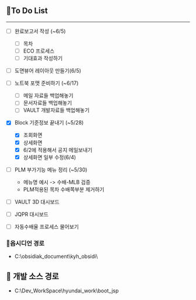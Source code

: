 
## 📌To Do List
---

- [ ] 완료보고서 작성 (~6/5)
	- [ ] 목차
	- [ ] ECO 프로세스
	- [ ] 기대효과 작성하기
- [ ] 도면뷰어 레이아웃 만들기(6/5)
- [ ] 노트북 포맷 준비하기 (~6/17)
	- [ ] 메일 자료들 백업해놓기
	- [ ] 문서자료들 백업해놓기
	- [ ] VAULT 개발자료들 백업해놓기
- [x] Block 기준정보 끝내기 (~5/28)
	- [x] 조회화면
	- [x] 상세화면
	- [x] 6/2에 적용해서 공지 메일보내기
	- [x] 상세화면 일부 수정(6/4)
- [ ] PLM 부가기능 메뉴 정리 (~5/30)
	- 메뉴명 예시 -> 수배-MLB 검증
	- PLM적용된 목차 수배쪽부분 제거하기
- [ ] VAULT 3D 대시보드
- [ ] JQPR 대시보드
- [ ] 자동수배율 프로세스 물어보기


### 🔗옵시디언 경로
- C:\obsidiak_document\kyh_obsidi\


## **🔗** 개발 소스 경로
- C:\Dev_WorkSpace\hyundai_work\boot_jsp
